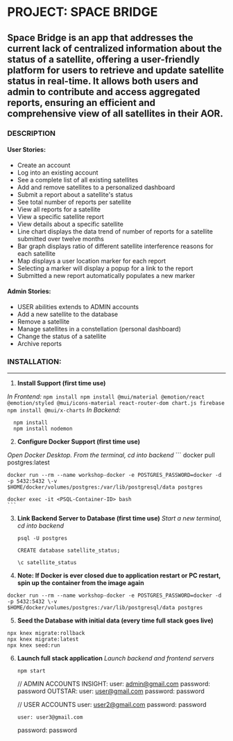 # PROJECT: **SPACE BRIDGE**

Space Bridge is an app that addresses the current lack of centralized information about the status of a satellite, offering a user-friendly platform for users to retrieve and update satellite status in real-time. It allows both users and admin to contribute and access aggregated reports, ensuring an efficient and comprehensive view of all satellites in their AOR.
---

### DESCRIPTION 
#### User Stories:
  - Create an account
  - Log into an existing account
  - See a complete list of all existing satellites
  - Add and remove satellites to a personalized dashboard
  - Submit a report about a satellite's status
  - See total number of reports per satellite
  - View all reports for a satellite
  - View a specific satellite report
  - View details about a specific satellite
  - Line chart displays the data trend of number of reports for a satellite submitted over twelve months
  - Bar graph displays ratio of different satellite interference reasons for each satellite 
  - Map displays a user location marker for each report
  - Selecting a marker will display a popup for a link to the report
  - Submitted a new report automatically populates a new marker

#### Admin Stories:
  - USER abilities extends to ADMIN accounts
  - Add a new satellite to the database 
  - Remove a satellite
  - Manage satellites in a constellation (personal dashboard)
  - Change the status of a satellite
  - Archive reports

### INSTALLATION:
---

1) **Install Support (first time use)**


  *In Frontend:*
    ```
    npm install
    npm install @mui/material @emotion/react @emotion/styled @mui/icons-material react-router-dom chart.js firebase
    npm install @mui/x-charts
    ```
  *In Backend:*
  ```
    npm install
    npm install nodemon
  ```
2) **Configure Docker Support (first time use)**


  *Open Docker Desktop. From the terminal, cd into backend*
    ```
    docker pull postgres:latest

    docker run --rm --name workshop-docker -e POSTGRES_PASSWORD=docker -d -p 5432:5432 \-v $HOME/docker/volumes/postgres:/var/lib/postgresql/data postgres

    docker exec -it <PSQL-Container-ID> bash
    ```

3) **Link Backend Server to Database (first time use)**
    *Start a new terminal, cd into backend*
    ```
    psql -U postgres

    CREATE database satellite_status;

    \c satellite_status
    ```

4) **Note: If Docker is ever closed due to application restart or PC restart, spin up the container from the image again**
  ```
  docker run --rm --name workshop-docker -e POSTGRES_PASSWORD=docker -d -p 5432:5432 \-v $HOME/docker/volumes/postgres:/var/lib/postgresql/data postgres
  ```

5) **Seed the Database with initial data (every time full stack goes live)**
  ```
  npx knex migrate:rollback
  npx knex migrate:latest
  npx knex seed:run

  ```

6) **Launch full stack application**
  *Launch backend and frontend servers*
    ```
    npm start
    ```


    // ADMIN ACCOUNTS
    INSIGHT:
      user: admin@gmail.com
      password: password
    OUTSTAR:
      user: user@gmail.com
      password: password
    
    // USER ACCOUNTS
      user: user2@gmail.com
      password: password

       user: user3@gmail.com
      password: password
